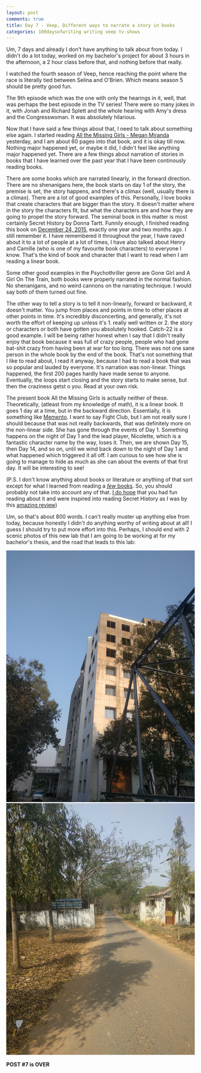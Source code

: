 ```yaml
---
layout: post
comments: true
title: Day 7 - Veep, Different ways to narrate a story in books
categories: 100daysofwriting writing veep tv-shows
---
```


Um, 7 days and already I don't have anything to talk about from today. I didn't
do a lot today, worked on my bachelor's project for about 3 hours in the
afternoon, a 2 hour class before that, and nothing before that really.

I watched the fourth season of Veep, hence reaching the point where the race is
literally tied between Selina and O'Brien. Which means season 5 should be pretty
good fun.

The 9th episode which was the one with only the hearings in it, well, that was
perhaps the best episode in the TV series! There were so many jokes in it, with
Jonah and Richard Splett and the whole hearing with Amy's dress and the
Congresswoman. It was absolutely hilarious.

Now that I have said a few things about that, I need to talk about something
else again. I started reading [All the Missing Girls - Megan
Miranda](https://www.goodreads.com/book/show/23212667-all-the-missing-girls)
yesterday, and I am about 60 pages into that book, and it is okay till now.
Nothing major happened yet, or maybe it did, I didn't feel like anything major
happened yet. There are a few things about narration of stories in books that I
have learned over the past year that I have been continously reading books.

There are some books which are narrated linearly, in the forward direction.
There are no shenanigans here, the book starts on day 1 of the story, the
premise is set, the story happens, and there's a climax (well, usually there is
a climax). There are a lot of good examples of this. Personally, I love books
that create characters that are bigger than the story. It doesn't matter where
in the story the characters fit, but what the characters are and how they are
going to propel the story forward. The seminal book in this matter is most
certainly Secret History by Donna Tartt. Funnily enough, I finished reading this
book on [December 24, 2015](https://www.goodreads.com/review/show/1470325810),
exactly one year and two months ago. I still remember it. I have remembered it
throughout the year, I have raved about it to a lot of people at a lot of times,
I have also talked about Henry and Camille (who is one of my favourite book
characters) to everyone I know. That's the kind of book and character that I
want to read when I am reading a linear book.

Some other good examples in the Psychothriller genre are Gone Girl and A Girl On
The Train, both books were properly narrated in the normal fashion. No
shenanigans, and no weird cannons on the narrating technique. I would say both
of them turned out fine.

The other way to tell a story is to tell it non-linearly, forward or backward,
it doesn't matter. You jump from places and points in time to other places at
other points in time. It's incredibly disconcerting, and generally, it's not
worth the effort of keeping up unless it's 1. really well written or 2. the
story or characters or both have gotten you absolutely hooked. Catch-22 is a
good example. I will be being rather honest when I say that I didn't really
enjoy that book because it was full of crazy people, people who had gone
bat-shit crazy from having been at war for too long. There was not one sane
person in the whole book by the end of the book. That's not something that I
like to read about, I read it anyway, because I had to read a book that was so
popular and lauded by everyone. It's narration was non-linear. Things happened,
the first 200 pages hardly have made sense to anyone. Eventually, the loops
start closing and the story starts to make sense, but then the craziness getst o
you. Read at your own risk.

The present book All the Missing Girls is actually neither of these.
Theoretically, (atleast from my knowledge of math), it is a linear book. It goes
1 day at a time, but in the backward direction. Essentially, it is something
like [Memento](http://www.imdb.com/title/tt0209144). I want to say Fight Club,
but I am not really sure I should because that was not really backwards, that
was definitely more on the non-linear side. She has gone through the events of
Day 1. Something happens on the night of Day 1 and the lead player, Nicolette,
which is a fantastic character name by the way, loses it. Then, we are shown Day
15, then Day 14, and so on, until we wind back down to the night of Day 1 and
what happened which triggered it all off. I am curious to see how she is going
to manage to hide as much as she can about the events of that first day. It will
be interesting to see!

(P.S. I don't know anything about books or literature or anything of that sort
except for what I learned from reading a [_few_
books](https://www.goodreads.com/review/list/44525691-siddharth?shelf=read). So,
you should probably not take into account any of that. [I do
hope](https://www.goodreads.com/review/show/1470325810) that you had fun reading
about it and were inspired into reading Secret History as I was by this [amazing
review](https://www.goodreads.com/review/show/369399784))

Um, so that's about 800 words. I can't really muster up anything else from
today, because honestly I didn't do anything worthy of writing about at all! I
guess I should try to put more effort into this. Perhaps, I should end with 2
scenic photos of this new lab that I am going to be working at for my bachelor's
thesis, and the road that leads to this lab:

![day71](/public/img/day-7-1.jpg) ![day72](/public/img/day-7-2.jpg)

**POST #7 is OVER**
